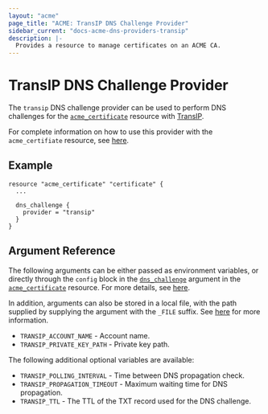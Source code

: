 ```yaml
---
layout: "acme"
page_title: "ACME: TransIP DNS Challenge Provider"
sidebar_current: "docs-acme-dns-providers-transip"
description: |-
  Provides a resource to manage certificates on an ACME CA.
---
```


# TransIP DNS Challenge Provider

The `transip` DNS challenge provider can be used to perform DNS challenges for
the [`acme_certificate`][resource-acme-certificate] resource with
[TransIP][provider-service-page].

[resource-acme-certificate]: /docs/providers/acme/r/certificate.html
[provider-service-page]: https://www.transip.nl/

For complete information on how to use this provider with the `acme_certifiate`
resource, see [here][resource-acme-certificate-dns-challenges].

[resource-acme-certificate-dns-challenges]: /docs/providers/acme/r/certificate.html#using-dns-challenges

## Example

```hcl
resource "acme_certificate" "certificate" {
  ...

  dns_challenge {
    provider = "transip"
  }
}
```

## Argument Reference

The following arguments can be either passed as environment variables, or
directly through the `config` block in the
[`dns_challenge`][resource-acme-certificate-dns-challenge-arg] argument in the
[`acme_certificate`][resource-acme-certificate] resource. For more details, see
[here][resource-acme-certificate-dns-challenges].

[resource-acme-certificate-dns-challenge-arg]: /docs/providers/acme/r/certificate.html#dns_challenge

In addition, arguments can also be stored in a local file, with the path
supplied by supplying the argument with the `_FILE` suffix. See
[here][acme-certificate-file-arg-example] for more information.

[acme-certificate-file-arg-example]: /docs/providers/acme/r/certificate.html#using-variable-files-for-provider-arguments

* `TRANSIP_ACCOUNT_NAME` - Account name.
* `TRANSIP_PRIVATE_KEY_PATH` - Private key path.

The following additional optional variables are available:

* `TRANSIP_POLLING_INTERVAL` - Time between DNS propagation check.
* `TRANSIP_PROPAGATION_TIMEOUT` - Maximum waiting time for DNS propagation.
* `TRANSIP_TTL` - The TTL of the TXT record used for the DNS challenge.


